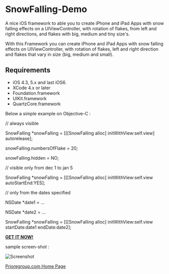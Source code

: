 **SnowFalling-Demo**
================

A nice iOS framework to able you to create iPhone and iPad Apps with snow falling effects on a UIViewController, with rotation of flakes, from left and right directions, and flakes with big, medium and tiny size's.

With this Framework you can create iPhone and iPad Apps with snow falling effects on UIViewController, with rotation of flakes, left and right direction and flakes that vary in size (big, medium and small).

## Requirements
* iOS 4.3, 5.x and last iOS6.
* XCode 4.x or later
* Foundation.framework
* UIKit.framework
* QuartzCore.framework

Below a simple example on Objective-C :

// always visible

SnowFalling *snowFalling = [[[SnowFalling alloc] initWithView:self.view] autorelease];

snowFalling.numbersOfFlake = 20;

snowFalling.hidden = NO;


// visible only from dec 1 to jan 5

SnowFalling *snowFalling = [[[SnowFalling alloc] initWithView:self.view autoStartEnd:YES];


// only from the dates specified

NSDate *date1 = ...

NSDate *date2 = ...

SnowFalling *snowFalling = [[[SnowFalling alloc] initWithView:self.view startDate:date1 endDate:date2];


**[GET IT NOW!](http://www.prioregroup.com/iphone/snowfalling.aspx)**

sample screen-shot :

![Screenshot](https://github.com/priore/SnowFalling-Demo/raw/master/snowfalling.jpg)

[Prioregroup.com Home Page](http://www.prioregroup.com)